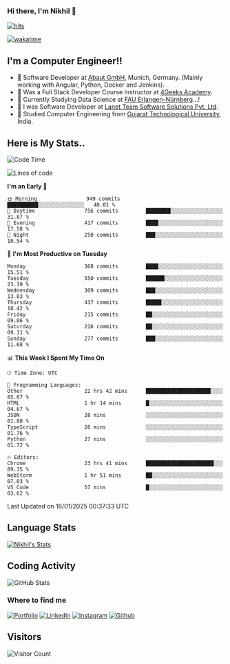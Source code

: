 ### Hi there, I'm Nikhil 👋

[![hits](https://hits.sh/github.com/silentsoft/hits.svg?color=2311cc)](https://hits.sh/github.com/silentsoft/hits/)

[![wakatime](https://wakatime.com/badge/user/369b6a3a-7953-4ff9-b7c7-be53d0a7ccc6.svg)](https://wakatime.com/@369b6a3a-7953-4ff9-b7c7-be53d0a7ccc6)

## I'm a  Computer Engineer!!

- 🌱 Software Developer at [Abaut GmbH](https://www.abaut.de/), Munich, Germany. (Mainly working with Angular, Python, Docker and Jenkins).
- 🌱 Was a Full Stack Developer Course Instructor at [4Geeks Academy](https://4geeks.com/).
- 🌱 Currently Studying Data Science at [FAU Erlangen-Nürnberg](https://www.fau.de/)...!
- 🌱 I was Software Developer at [Lanet Team Software Solutions Pvt. Ltd](https://lanetteam.com/).
- 🌱 Studied Computer Engineering from [Gujarat Technological University](https://www.gtu.ac.in/), India.

<h2>Here is My Stats..</h2>

<!--START_SECTION:waka-->
![Code Time](http://img.shields.io/badge/Code%20Time-710%20hrs%2055%20mins-blue)

![Lines of code](https://img.shields.io/badge/From%20Hello%20World%20I%27ve%20Written-17.5%20million%20lines%20of%20code-blue)

**I'm an Early 🐤** 

```text
🌞 Morning                949 commits         ██████████░░░░░░░░░░░░░░░   40.01 % 
🌆 Daytime                756 commits         ████████░░░░░░░░░░░░░░░░░   31.87 % 
🌃 Evening                417 commits         ████░░░░░░░░░░░░░░░░░░░░░   17.58 % 
🌙 Night                  250 commits         ███░░░░░░░░░░░░░░░░░░░░░░   10.54 % 
```
📅 **I'm Most Productive on Tuesday** 

```text
Monday                   368 commits         ████░░░░░░░░░░░░░░░░░░░░░   15.51 % 
Tuesday                  550 commits         ██████░░░░░░░░░░░░░░░░░░░   23.19 % 
Wednesday                309 commits         ███░░░░░░░░░░░░░░░░░░░░░░   13.03 % 
Thursday                 437 commits         █████░░░░░░░░░░░░░░░░░░░░   18.42 % 
Friday                   215 commits         ██░░░░░░░░░░░░░░░░░░░░░░░   09.06 % 
Saturday                 216 commits         ██░░░░░░░░░░░░░░░░░░░░░░░   09.11 % 
Sunday                   277 commits         ███░░░░░░░░░░░░░░░░░░░░░░   11.68 % 
```


📊 **This Week I Spent My Time On** 

```text
🕑︎ Time Zone: UTC

💬 Programming Languages: 
Other                    22 hrs 42 mins      █████████████████████░░░░   85.67 % 
HTML                     1 hr 14 mins        █░░░░░░░░░░░░░░░░░░░░░░░░   04.67 % 
JSON                     28 mins             ░░░░░░░░░░░░░░░░░░░░░░░░░   01.80 % 
TypeScript               28 mins             ░░░░░░░░░░░░░░░░░░░░░░░░░   01.76 % 
Python                   27 mins             ░░░░░░░░░░░░░░░░░░░░░░░░░   01.72 % 

🔥 Editors: 
Chrome                   23 hrs 41 mins      ██████████████████████░░░   89.35 % 
WebStorm                 1 hr 51 mins        ██░░░░░░░░░░░░░░░░░░░░░░░   07.03 % 
VS Code                  57 mins             █░░░░░░░░░░░░░░░░░░░░░░░░   03.62 % 
```


 Last Updated on 16/01/2025 00:37:33 UTC
<!--END_SECTION:waka-->

<h2>Language Stats</h2>

[![Nikhil's Stats](https://github-readme-stats.vercel.app/api/wakatime?username=nikhilmaguwala&layout=compact&title=Stats)](https://github.com/nikhilmaguwala)


<h2>Coding Activity</h2>

<p><img src="https://wakatime.com/share/@nikhilmaguwala/7dd532b8-3e5e-4c26-8c46-68cc27712a92.svg" alt="GitHub Stats"></p>

<h3>Where to find me</h3>
<p>
    <a href="https://www.nikhilmaguwala.vercel.app" target="_blank"><img alt="Portfolio" src="https://img.shields.io/badge/portfolio-%23000000.svg?&style=for-the-    badge&logo=About.me&logoColor=white" /></a>
    <a href="https://www.linkedin.com/in/nikhil-maguwala" target="_blank"><img alt="LinkedIn" src="https://img.shields.io/badge/linkedin-%230077B5.svg?&style=for-the-badge&logo=linkedin&logoColor=white" /></a> 
    <a href="https://www.instagram.com/nikhil_maguwala/" target="_blank"><img alt="Instagram" src="https://img.shields.io/badge/instagram-%23E4405F.svg?&style=for-the-badge&logo=instagram&logoColor=white" /></a>
    <a href="https://github.com/nikhilmaguwala" target="_blank"><img alt="Github" src="https://img.shields.io/badge/GitHub-%2312100E.svg?&style=for-the-badge&logo=Github&logoColor=white" /></a>
</p>


<h2>Visitors</h2>

![Visitor Count](https://profile-counter.glitch.me/nikhilmaguwala/count.svg)

[website]: https://nikhilmaguwala.github.io/
[instagram]: https://www.instagram.com/nikhil_maguwala/
[linkedin]: https://www.linkedin.com/in/nikhil-maguwala/

